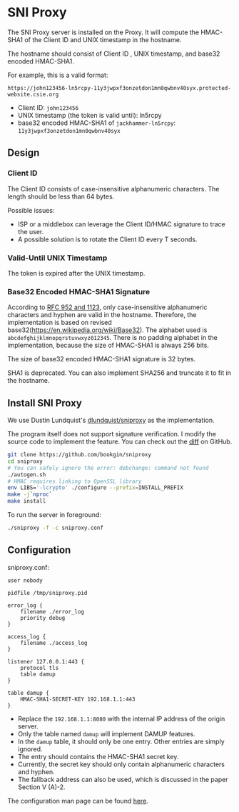 # SNI Proxy

The SNI Proxy server is installed on the Proxy. It will compute the HMAC-SHA1 of the Client ID and UNIX timestamp in the hostname. 

The hostname should consist of Client ID , UNIX timestamp, and base32 encoded HMAC-SHA1.

For example, this is a valid format:

`https://john123456-ln5rcpy-11y3jwpxf3onzetdon1mn0qwbnv40syx.protected-website.csie.org`

- Client ID: `john123456`
- UNIX timestamp (the token is valid until): ln5rcpy
- base32 encoded HMAC-SHA1 of `jackhammer-ln5rcpy`: `11y3jwpxf3onzetdon1mn0qwbnv40syx`

## Design

### Client ID

The Client ID consists of case-insensitive alphanumeric characters. The length should be less than 64 bytes.

Possible issues:
- ISP or a middlebox can leverage the Client ID/HMAC signature to trace the user.
- A possible solution is to rotate the Client ID every T seconds.

### Valid-Until UNIX Timestamp

The token is expired after the UNIX timestamp.

### Base32 Encoded HMAC-SHA1 Signature

According to [RFC 952 and 1123](https://stackoverflow.com/a/3523068), only case-insensitive alphanumeric characters and hyphen are valid in the hostname. Therefore, the implementation is based on revised base32(https://en.wikipedia.org/wiki/Base32). The alphabet used is `abcdefghijklmnopqrstuvwxyz012345`. There is no padding alphabet in the implementation, because the size of HMAC-SHA1 is always 256 bits. 

The size of base32 encoded HMAC-SHA1 signature is 32 bytes.

SHA1 is deprecated. You can also implement SHA256 and truncate it to fit in the hostname.

## Install SNI Proxy

We use Dustin Lundquist's [dlundquist/sniproxy](https://github.com/dlundquist/sniproxy) as the implementation. 

The program itself does not support signature verification. I modify the source code to implement the feature. You can check out the [diff](https://github.com/dlundquist/sniproxy/compare/master...BookGin:master) on GitHub.

```sh
git clone https://github.com/bookgin/sniproxy
cd sniproxy
# You can safely ignore the error: debchange: command not found
./autogen.sh
# HMAC requires linking to OpenSSL library
env LIBS='-lcrypto' ./configure --prefix=INSTALL_PREFIX
make -j`nproc`
make install
```

To run the server in foreground:

```sh
./sniproxy -f -c sniproxy.conf
```
## Configuration

sniproxy.conf:

```
user nobody

pidfile /tmp/sniproxy.pid

error_log {
    filename ./error_log
    priority debug
}

access_log {
    filename ./access_log
}

listener 127.0.0.1:443 {
    protocol tls
    table damup
}

table damup {
    HMAC-SHA1-SECRET-KEY 192.168.1.1:443
}
```

- Replace the `192.168.1.1:8080` with the internal IP address of the origin server.
- Only the table named `damup` will implement DAMUP features.
- In the `damup` table, it should only be one entry. Other entries are simply ignored.
- The entry should contains the HMAC-SHA1 secret key.
- Currently, the secret key should only contain alphanumeric characters and hyphen.
- The fallback address can also be used, which is discussed in the paper Section V (A)-2.

The configuration man page can be found [here](https://github.com/dlundquist/sniproxy/blob/master/man/sniproxy.conf.5).
